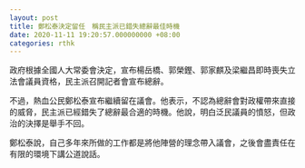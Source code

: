 ```yaml
---
layout: post
title: 鄭松泰決定留任　稱民主派已錯失總辭最佳時機
date: 2020-11-11 19:20:57.000000000 +08:00
categories: rthk
---
```


政府根據全國人大常委會決定，宣布楊岳橋、郭榮鏗、郭家麒及梁繼昌即時喪失立法會議員資格，民主派召開記者會宣布總辭。

不過，熱血公民鄭松泰宣布繼續留在議會。他表示，不認為總辭會對政權帶來直接的威脅，民主派已經錯失了總辭最合適的時機。他說，明白泛民議員的憤怒，但政治的決擇是舉手不回。

鄭松泰說，自己多年來所做的工作都是將他陣營的理念帶入議會，之後會盡責任在有限的環境下講公道說話。
